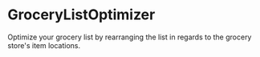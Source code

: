 # GroceryListOptimizer
Optimize your grocery list by rearranging the list in regards to the grocery store's item locations.

